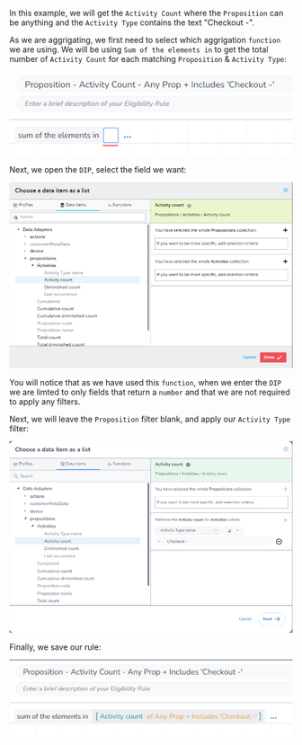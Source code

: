 In this example, we will get the `Activity Count` where the `Proposition` can be anything and the `Activity Type` contains the text "Checkout -".

As we are aggrigating, we first need to select which aggrigation `function` we are using. We will be using `Sum of the elements in` to get the total number of `Activity Count` for each matching `Proposition` & `Activity Type`:

![](image_1.png)

Next, we open the `DIP`, select the field we want:

![](image_2.png)

You will notice that as we have used this `function`, when we enter the `DIP` we are limted to only fields that return a `number` and that we are not required to apply any filters.

Next, we will leave the `Proposition` filter blank, and apply our `Activity Type` filter:

![](image_3.png)

Finally, we save our rule:

![](image_4.png)